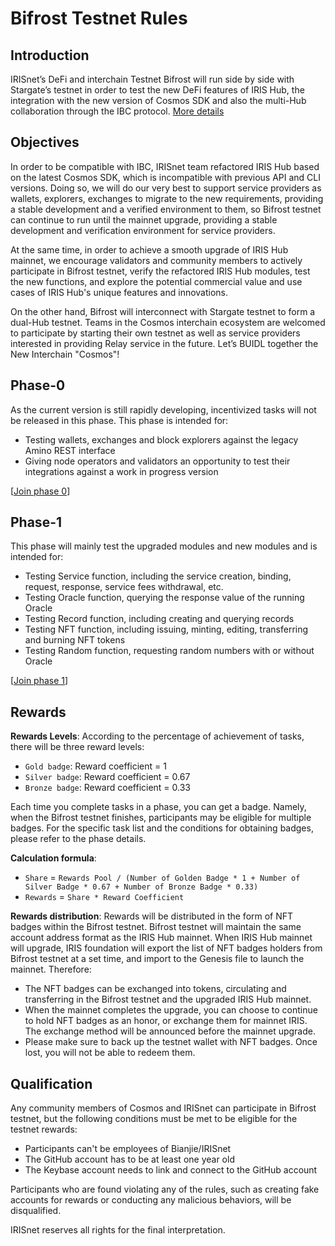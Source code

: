# Bifrost Testnet Rules

## Introduction

IRISnet’s DeFi and interchain Testnet Bifrost will run side by side with Stargate’s testnet in order to test the new DeFi features of IRIS Hub, the integration with the new version of Cosmos SDK and also the multi-Hub collaboration through the IBC protocol. [More details](https://mp.weixin.qq.com/s/t5NXw7ZNWbllOymwqXRKHg)

## Objectives

In order to be compatible with IBC, IRISnet team refactored IRIS Hub based on the latest Cosmos SDK, which is incompatible with previous API and CLI versions. Doing so, we will do our very best to support service providers as wallets, explorers, exchanges to migrate to the new requirements, providing a stable development and a verified environment to them, so Bifrost testnet can continue to run until the mainnet upgrade, providing a stable development and verification environment for service providers.

At the same time, in order to achieve a smooth upgrade of IRIS Hub mainnet, we encourage validators and community members to actively participate in Bifrost testnet, verify the refactored IRIS Hub modules, test the new functions, and explore the potential commercial value and use cases of IRIS Hub's unique features and innovations.

On the other hand, Bifrost will interconnect with Stargate testnet to form a dual-Hub testnet. Teams in the Cosmos interchain ecosystem are welcomed to participate by starting their own testnet as well as service providers interested in providing Relay service in the future. Let’s BUIDL together the New Interchain "Cosmos"!

## Phase-0

As the current version is still rapidly developing, incentivized tasks will not be released in this phase.
This phase is intended for:

- Testing wallets, exchanges and block explorers against the legacy Amino REST interface
- Giving node operators and validators an opportunity to test their integrations against a work in progress version

[[Join phase 0](phase-0/README.md)]

## Phase-1

This phase will mainly test the upgraded modules and new modules and is intended for:

- Testing Service function, including the service creation, binding, request, response, service fees withdrawal, etc.
- Testing Oracle function, querying the response value of the running Oracle
- Testing Record function, including creating and querying records
- Testing NFT function, including issuing, minting, editing, transferring and burning NFT tokens
- Testing Random function, requesting random numbers with or without Oracle

[[Join phase 1](phase-1/README.md)]

## Rewards

**Rewards Levels**:
According to the percentage of achievement of tasks, there will be three reward levels:

- `Gold badge`: Reward coefficient = 1
- `Silver badge`: Reward coefficient = 0.67
- `Bronze badge`: Reward coefficient = 0.33

Each time you complete tasks in a phase, you can get a badge. Namely, when the Bifrost testnet finishes, participants may be eligible for multiple badges. For the specific task list and the conditions for obtaining badges, please refer to the phase details.

**Calculation formula**:

- `Share` = `Rewards Pool / (Number of Golden Badge * 1 + Number of Silver Badge * 0.67 + Number of Bronze Badge * 0.33)`
- `Rewards` = `Share * Reward Coefficient`

**Rewards distribution**:
Rewards will be distributed in the form of NFT badges within the Bifrost testnet. Bifrost testnet will maintain the same account address format as the IRIS Hub mainnet. When IRIS Hub mainnet will upgrade, IRIS foundation will export the list of NFT badges holders from Bifrost testnet at a set time, and import to the Genesis file to launch the mainnet. Therefore:

- The NFT badges can be exchanged into tokens, circulating and transferring in the Bifrost testnet and the upgraded IRIS Hub mainnet.
- When the mainnet completes the upgrade, you can choose to continue to hold NFT badges as an honor, or exchange them for mainnet IRIS. The exchange method will be announced before the mainnet upgrade.
- Please make sure to back up the testnet wallet with NFT badges. Once lost, you will not be able to redeem them.

## Qualification

Any community members of Cosmos and IRISnet can participate in Bifrost testnet, but the following conditions must be met to be eligible for the testnet rewards:

- Participants can't be employees of Bianjie/IRISnet
- The GitHub account has to be at least one year old
- The Keybase account needs to link and connect to the GitHub account

Participants who are found violating any of the rules, such as creating fake accounts for rewards or conducting any malicious behaviors, will be disqualified.

IRISnet reserves all rights for the final interpretation.
